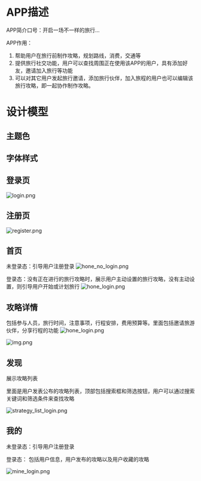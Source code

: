 # APP描述

APP简介口号：开启一场不一样的旅行...

APP作用： 

1. 帮助用户在旅行前制作攻略，规划路线，消费，交通等
2. 提供旅行社交功能，用户可以查找周围正在使用该APP的用户，具有添加好友，邀请加入旅行等功能
3. 可以对其它用户发起旅行邀请，添加旅行伙伴，加入旅程的用户也可以编辑该旅行攻略，即一起协作制作攻略。

# 设计模型

## 主题色

## 字体样式

## 登录页
![login.png](assets/images/README/login.png)

## 注册页

![register.png](assets/images/README/register.png)

## 首页

未登录态：引导用户注册登录
![hone_no_login.png](assets/images/README/hone_no_login.png)

登录态：没有正在进行的旅行攻略时，展示用户主动设置的旅行攻略，没有主动设置，则引导用户开始或计划旅行
![hone_login.png](assets/images/README/home_login.png)

## 攻略详情

包括参与人员，旅行时间，注意事项，行程安排，费用预算等。里面包括邀请旅游伙伴，分享行程的功能
![hone_login.png](assets/images/README/home_login.png)

![img.png](assets/images/README/invite.png)

## 发现

展示攻略列表

里面是用户发表公布的攻略列表，顶部包括搜索框和筛选按钮，用户可以通过搜索关键词和筛选条件来查找攻略

![strategy_list_login.png](assets/images/README/strategy_list_login.png)

## 我的

未登录态：引导用户注册登录

登录态： 包括用户信息，用户发布的攻略以及用户收藏的攻略

![mine_login.png](assets/images/README/mine_login.png)